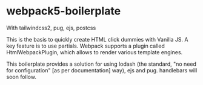 # webpack5-boilerplate
With tailwindcss2, pug, ejs, postcss

This is the basis to quickly create HTML click dummies with Vanilla JS.
A key feature is to use partials. Webpack supports a plugin called 
HtmlWebpackPlugin, which allows to render various template engines.

This boilerplate provides a solution for using lodash (the standard,
"no need for configuration" [as per documentation] way), ejs and pug.
handlebars will soon follow.
